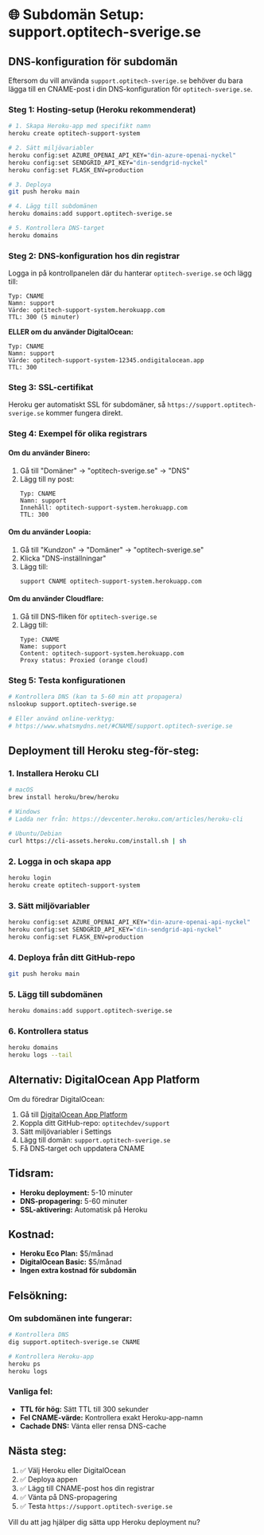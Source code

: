 # 🌐 Subdomän Setup: support.optitech-sverige.se

## **DNS-konfiguration för subdomän**

Eftersom du vill använda `support.optitech-sverige.se` behöver du bara lägga till en CNAME-post i din DNS-konfiguration för `optitech-sverige.se`.

### **Steg 1: Hosting-setup (Heroku rekommenderat)**

```bash
# 1. Skapa Heroku-app med specifikt namn
heroku create optitech-support-system

# 2. Sätt miljövariabler
heroku config:set AZURE_OPENAI_API_KEY="din-azure-openai-nyckel"
heroku config:set SENDGRID_API_KEY="din-sendgrid-nyckel"
heroku config:set FLASK_ENV=production

# 3. Deploya
git push heroku main

# 4. Lägg till subdomänen
heroku domains:add support.optitech-sverige.se

# 5. Kontrollera DNS-target
heroku domains
```

### **Steg 2: DNS-konfiguration hos din registrar**

Logga in på kontrollpanelen där du hanterar `optitech-sverige.se` och lägg till:

```dns
Typ: CNAME
Namn: support
Värde: optitech-support-system.herokuapp.com
TTL: 300 (5 minuter)
```

**ELLER om du använder DigitalOcean:**
```dns
Typ: CNAME  
Namn: support
Värde: optitech-support-system-12345.ondigitalocean.app
TTL: 300
```

### **Steg 3: SSL-certifikat**

Heroku ger automatiskt SSL för subdomäner, så `https://support.optitech-sverige.se` kommer fungera direkt.

### **Steg 4: Exempel för olika registrars**

#### **Om du använder Binero:**
1. Gå till "Domäner" → "optitech-sverige.se" → "DNS"
2. Lägg till ny post:
   ```
   Typ: CNAME
   Namn: support  
   Innehåll: optitech-support-system.herokuapp.com
   TTL: 300
   ```

#### **Om du använder Loopia:**
1. Gå till "Kundzon" → "Domäner" → "optitech-sverige.se"
2. Klicka "DNS-inställningar"
3. Lägg till:
   ```
   support CNAME optitech-support-system.herokuapp.com
   ```

#### **Om du använder Cloudflare:**
1. Gå till DNS-fliken för `optitech-sverige.se`
2. Lägg till:
   ```
   Type: CNAME
   Name: support
   Content: optitech-support-system.herokuapp.com
   Proxy status: Proxied (orange cloud) 
   ```

### **Steg 5: Testa konfigurationen**

```bash
# Kontrollera DNS (kan ta 5-60 min att propagera)
nslookup support.optitech-sverige.se

# Eller använd online-verktyg:
# https://www.whatsmydns.net/#CNAME/support.optitech-sverige.se
```

## **Deployment till Heroku steg-för-steg:**

### **1. Installera Heroku CLI**
```bash
# macOS
brew install heroku/brew/heroku

# Windows
# Ladda ner från: https://devcenter.heroku.com/articles/heroku-cli

# Ubuntu/Debian
curl https://cli-assets.heroku.com/install.sh | sh
```

### **2. Logga in och skapa app**
```bash
heroku login
heroku create optitech-support-system
```

### **3. Sätt miljövariabler**
```bash
heroku config:set AZURE_OPENAI_API_KEY="din-azure-openai-api-nyckel"
heroku config:set SENDGRID_API_KEY="din-sendgrid-api-nyckel"  
heroku config:set FLASK_ENV=production
```

### **4. Deploya från ditt GitHub-repo**
```bash
git push heroku main
```

### **5. Lägg till subdomänen**
```bash
heroku domains:add support.optitech-sverige.se
```

### **6. Kontrollera status**
```bash
heroku domains
heroku logs --tail
```

## **Alternativ: DigitalOcean App Platform**

Om du föredrar DigitalOcean:

1. Gå till [DigitalOcean App Platform](https://cloud.digitalocean.com/apps)
2. Koppla ditt GitHub-repo: `optitechdev/support`
3. Sätt miljövariabler i Settings
4. Lägg till domän: `support.optitech-sverige.se`
5. Få DNS-target och uppdatera CNAME

## **Tidsram:**

- **Heroku deployment:** 5-10 minuter
- **DNS-propagering:** 5-60 minuter  
- **SSL-aktivering:** Automatisk på Heroku

## **Kostnad:**

- **Heroku Eco Plan:** $5/månad
- **DigitalOcean Basic:** $5/månad
- **Ingen extra kostnad för subdomän**

## **Felsökning:**

### **Om subdomänen inte fungerar:**
```bash
# Kontrollera DNS
dig support.optitech-sverige.se CNAME

# Kontrollera Heroku-app
heroku ps
heroku logs
```

### **Vanliga fel:**
- **TTL för hög:** Sätt TTL till 300 sekunder
- **Fel CNAME-värde:** Kontrollera exakt Heroku-app-namn
- **Cachade DNS:** Vänta eller rensa DNS-cache

## **Nästa steg:**

1. ✅ Välj Heroku eller DigitalOcean
2. ✅ Deploya appen  
3. ✅ Lägg till CNAME-post hos din registrar
4. ✅ Vänta på DNS-propagering
5. ✅ Testa `https://support.optitech-sverige.se`

Vill du att jag hjälper dig sätta upp Heroku deployment nu?
